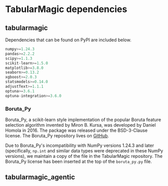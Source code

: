 # TabularMagic dependencies

## tabularmagic

Dependencies that can be found on PyPI are included below.

```python
numpy>=1.24.3
pandas>=2.2.2
scipy>=1.1.3
scikit-learn>=1.5.0
matplotlib>=3.8.0
seaborn>=0.13.2
xgboost>=2.0.3
statsmodels>=0.14.0
adjustText>=1.1.1
optuna>=3.6.1
optuna-integration>=3.6.0
```

### Boruta_Py

Boruta_Py, a scikit-learn style implementation of the popular Boruta feature selection algorithm invented by Miron B. Kursa, was developed by Daniel Homola in 2016. The package was released under the BSD-3-Clause license. The Boruta_Py repository lives on [GitHub](https://github.com/scikit-learn-contrib/boruta_py).

Due to Boruta_Py's incompatibility with NumPy versions 1.24.3 and later (specifically, ``np.int`` and similar data types were deprecated in these NumPy versions), we maintain a copy of the file in the TabularMagic repository. The Boruta_Py license has been inserted at the top of the `boruta_py.py` file.


## tabularmagic_agentic





